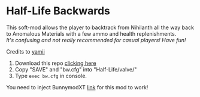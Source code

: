 # Half-Life Backwards

This soft-mod allows the player to backtrack from Nihilanth all the way back to Anomalous Materials with a few ammo and health replenishments.\
*It's confusing and not really recommended for casual players! Have fun!*

Credits to [yamii](https://github.com/xYamii)

1. Download this repo [clicking here](https://github.com/parklez/Half-Life-Backwards/archive/master.zip)
2. Copy "SAVE" and "bw.cfg" into "Half-Life/valve/"
3. Type `exec bw.cfg` in console.

You need to inject BunnymodXT [link](https://github.com/YaLTeR/BunnymodXT) for this mod to work!
